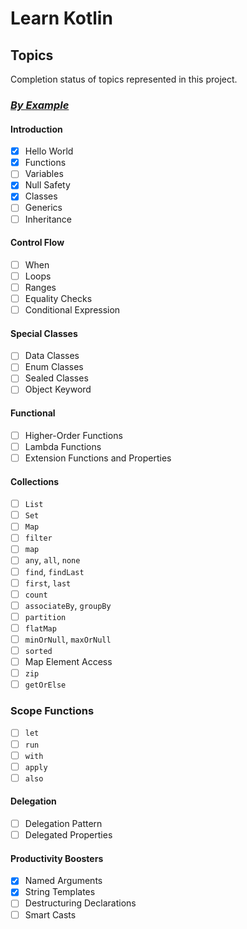# Learn Kotlin

## Topics

Completion status of topics represented in this project.

### [_By Example_](https://play.kotlinlang.org/byExample)

#### Introduction

- [x] Hello World
- [x] Functions
- [ ] Variables
- [x] Null Safety
- [x] Classes
- [ ] Generics
- [ ] Inheritance

#### Control Flow

- [ ] When
- [ ] Loops
- [ ] Ranges
- [ ] Equality Checks
- [ ] Conditional Expression

#### Special Classes

- [ ] Data Classes
- [ ] Enum Classes
- [ ] Sealed Classes
- [ ] Object Keyword

#### Functional

- [ ] Higher-Order Functions
- [ ] Lambda Functions
- [ ] Extension Functions and Properties

#### Collections

- [ ] `List`
- [ ] `Set`
- [ ] `Map`
- [ ] `filter`
- [ ] `map`
- [ ] `any`, `all`, `none`
- [ ] `find`, `findLast`
- [ ] `first`, `last`
- [ ] `count`
- [ ] `associateBy`, `groupBy`
- [ ] `partition`
- [ ] `flatMap`
- [ ] `minOrNull`, `maxOrNull`
- [ ] `sorted`
- [ ] Map Element Access
- [ ] `zip`
- [ ] `getOrElse`

### Scope Functions

- [ ] `let`
- [ ] `run`
- [ ] `with`
- [ ] `apply`
- [ ] `also`

#### Delegation

- [ ] Delegation Pattern
- [ ] Delegated Properties

#### Productivity Boosters

- [x] Named Arguments
- [x] String Templates
- [ ] Destructuring Declarations
- [ ] Smart Casts
